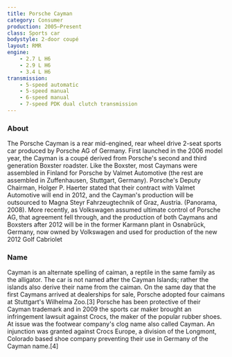 ```yaml
---
title: Porsche Cayman
category: Consumer
production: 2005–Present
class: Sports car
bodystyle: 2-door coupé
layout: RMR
engine:
	- 2.7 L H6
	- 2.9 L H6
	- 3.4 L H6
transmission:
	- 5-speed automatic
	- 5-speed manual
	- 6-speed manual
	- 7-speed PDK dual clutch transmission
---
```


### About

The Porsche Cayman is a rear mid-engined, rear wheel drive 2-seat sports car produced by Porsche AG of Germany. First launched in the 2006 model year, the Cayman is a coupé derived from Porsche's second and third generation Boxster roadster. Like the Boxster, most Caymans were assembled in Finland for Porsche by Valmet Automotive (the rest are assembled in Zuffenhausen, Stuttgart, Germany). Porsche's Deputy Chairman, Holger P. Haerter stated that their contract with Valmet Automotive will end in 2012, and the Cayman's production will be outsourced to Magna Steyr Fahrzeugtechnik of Graz, Austria. (Panorama, 2008). More recently, as Volkswagen assumed ultimate control of Porsche AG, that agreement fell through, and the production of both Caymans and Boxsters after 2012 will be in the former Karmann plant in Osnabrück, Germany, now owned by Volkswagen and used for production of the new 2012 Golf Cabriolet

### Name

Cayman is an alternate spelling of caiman, a reptile in the same family as the alligator. The car is not named after the Cayman Islands; rather the islands also derive their name from the caiman. On the same day that the first Caymans arrived at dealerships for sale, Porsche adopted four caimans at Stuttgart's Wilhelma Zoo.[3]
Porsche has been protective of their Cayman trademark and in 2009 the sports car maker brought an infringement lawsuit against Crocs, the maker of the popular rubber shoes. At issue was the footwear company's clog name also called Cayman. An injunction was granted against Crocs Europe, a division of the Longmont, Colorado based shoe company preventing their use in Germany of the Cayman name.[4]
